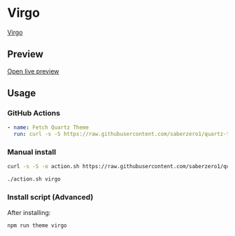 # Virgo

[Virgo](https://aituyaa.com)

## Preview

[Open live preview](https://quartz-themes.github.io/virgo/)

## Usage

### GitHub Actions

```yaml
- name: Fetch Quartz Theme
  run: curl -s -S https://raw.githubusercontent.com/saberzero1/quartz-themes/master/action.sh | bash -s -- virgo
```

### Manual install

```bash
curl -s -S -o action.sh https://raw.githubusercontent.com/saberzero1/quartz-themes/master/action.sh

./action.sh virgo
```

### Install script (Advanced)

After installing:

```bash
npm run theme virgo
```
